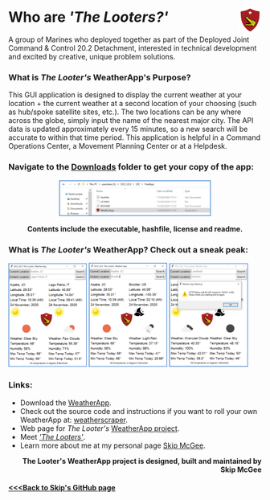 # Who are *'The Looters?'* <img align="right" width="9%" src="images/logo.png" />

A group of Marines who deployed together as part of the Deployed Joint Command & Control 20.2 Detachment, interested in technical development and excited by creative, unique problem solutions.

### What is *The Looter's* WeatherApp's Purpose?

This GUI application is designed to display the current weather at your location + the current weather at a second location of your choosing (such as hub/spoke satellite sites, etc.). The two locations can be any where across the globe, simply input the name of the nearest major city. The API data is updated approximately every 15 minutes, so a new search will be accurate to within that time period. This application is helpful in a Command Operations Center, a Movement Planning Center or at a Helpdesk.

### Navigate to the [Downloads](https://github.com/skipmcgee/WeatherApp/tree/main/download) folder to get your copy of the app:

<p align="center">
  <img src="images/menu.png" width="60%" />
</p>
<p align="center">
  <b>Contents include the executable, hashfile, license and readme.</b>
</p>

### What is *The Looter's* WeatherApp? Check out a sneak peak:

<p float="middle">
  <img src="images/app1.png" width="31%" />
  <img src="images/app2.png" width="31%" /> 
  <img src="images/apperror.png" width="31%" /> 
</p>

### Links:
- Download the [WeatherApp](https://github.com/skipmcgee/WeatherApp/tree/main/download).
- Check out the source code and instructions if you want to roll your own WeatherApp at: [weatherscraper](https://github.com/skipmcgee/weatherscraper).
- Web page for *The Looter's* [WeatherApp project](https://skipmcgee.github.io/WeatherApp/).
- Meet [*'The Looters'*](https://skipmcgee.github.io/20.2_deployment/).
- Learn more about me at my personal page [Skip McGee](https://skipmcgee.github.io).

<p align="right"><b>The Looter's WeatherApp project is designed, built and maintained by Skip McGee</b></p>

#### [<<<Back to Skip's GitHub page](https://skipmcgee.github.io)

